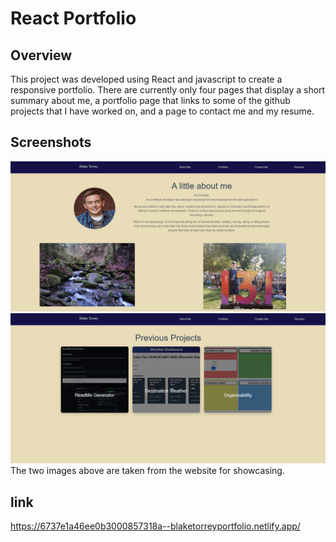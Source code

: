 # React Portfolio

## Overview

This project was developed using React and javascript to create a responsive portfolio. There are currently only four pages that
display a short summary about me, a portfolio page that links to some of the github projects that I have worked on, and a page to contact me and my resume.

## Screenshots
![screenshotopeningpage](./src/assets/ReadMeImages/aboutme.png)
![screenshotportfoliopage](./src//assets/ReadMeImages/portfolio.png)
The two images above are taken from the website for showcasing.

## link
https://6737e1a46ee0b3000857318a--blaketorreyportfolio.netlify.app/

